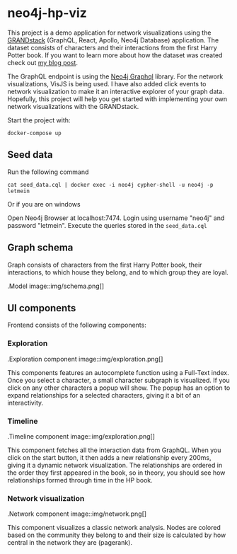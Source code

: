 # neo4j-hp-viz

This project is a demo application for network visualizations using the [GRANDstack](https://grandstack.io) (GraphQL, React, Apollo, Neo4j Database) application.
The dataset consists of characters and their interactions from the first Harry Potter book.
If you want to learn more about how the dataset was created check out [my blog post](https://medium.com/neo4j/turn-a-harry-potter-book-into-a-knowledge-graph-ffc1c45afcc8).


The GraphQL endpoint is using the [Neo4j Graphql](https://github.com/neo4j/graphql) library.
For the network visualizations, VisJS is being used.
I have also added click events to network visualization to make it an interactive explorer of your graph data.
Hopefully, this project will help you get started with implementing your own network visualizations with the GRANDstack.

Start the project with:

```
docker-compose up
```

## Seed data

Run the following command

```
cat seed_data.cql | docker exec -i neo4j cypher-shell -u neo4j -p letmein
```

Or if you are on windows

Open Neo4j Browser at localhost:7474. Login using username "neo4j" and password "letmein".
Execute the queries stored in the `seed_data.cql`

## Graph schema

Graph consists of characters from the first Harry Potter book, their interactions, to which house they belong, and to which group they are loyal.

.Model
image::img/schema.png[]

## UI components

Frontend consists of the following components:

### Exploration

.Exploration component
image::img/exploration.png[]

This components features an autocomplete function using a Full-Text index.
Once you select a character, a small character subgraph is visualized.
If you click on any other characters a popup will show.
The popup has an option to expand relationships for a selected characters, giving it a bit of an interactivity.

### Timeline

.Timeline component
image::img/exploration.png[]

This component fetches all the interaction data from GraphQL.
When you click on the start button, it then adds a new relationship every 200ms, giving it a dynamic network visualization.
The relationships are ordered in the order they first appeared in the book, so in theory, you should see how relationships formed through time in the HP book.

### Network visualization

.Network component
image::img/network.png[]

This component visualizes a classic network analysis.
Nodes are colored based on the community they belong to and their size is calculated by how central in the network they are (pagerank).



